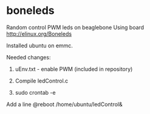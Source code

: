 # boneleds
Random control PWM leds on beaglebone
Using board http://elinux.org/Boneleds

Installed ubuntu on emmc.

Needed changes:

1. uEnv.txt - enable PWM (included in repository)

2. Compile ledControl.c

3. sudo crontab -e

Add a line @reboot /home/ubuntu/ledControl&
